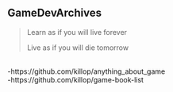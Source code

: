 ## GameDevArchives
> Learn as if you will live forever
>
> Live as if you will die tomorrow
<br>
-https://github.com/killop/anything_about_game <br>
-https://github.com/killop/game-book-list



